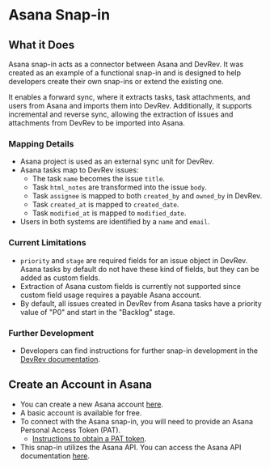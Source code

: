 # Asana Snap-in

## What it Does

Asana snap-in acts as a connector between Asana and DevRev. It was created as an example of a functional snap-in and is designed to help developers create their own snap-ins or extend the existing one.

It enables a forward sync, where it extracts tasks, task attachments, and users from Asana and imports them into DevRev. Additionally, it supports incremental and reverse sync, allowing the extraction of issues and attachments from DevRev to be imported into Asana.

### Mapping Details

- Asana project is used as an external sync unit for DevRev.
- Asana tasks map to DevRev issues:
  - The task `name` becomes the issue `title`.
  - Task `html_notes` are transformed into the issue `body`.
  - Task `assignee` is mapped to both `created_by` and `owned_by` in DevRev.
  - Task `created_at` is mapped to `created_date`.
  - Task `modified_at` is mapped to `modified_date`.
- Users in both systems are identified by a `name` and `email`.

### Current Limitations

- `priority` and `stage` are required fields for an issue object in DevRev. Asana tasks by default do not have these kind of fields, but they can be added as custom fields.
- Extraction of Asana custom fields is currently not supported since custom field usage requires a payable Asana account.
- By default, all issues created in DevRev from Asana tasks have a priority value of "P0" and start in the "Backlog" stage.

### Further Development

- Developers can find instructions for further snap-in development in the [DevRev documentation](https://developer.devrev.ai/public/snapin-development/adaas/overview).

## Create an Account in Asana

- You can create a new Asana account [here](https://asana.com/create-account).
- A basic account is available for free.
- To connect with the Asana snap-in, you will need to provide an Asana Personal Access Token (PAT).
  - [Instructions to obtain a PAT token](https://developers.asana.com/docs/personal-access-token).
- This snap-in utilizes the Asana API. You can access the Asana API documentation [here](https://developers.asana.com/reference/rest-api-reference).
